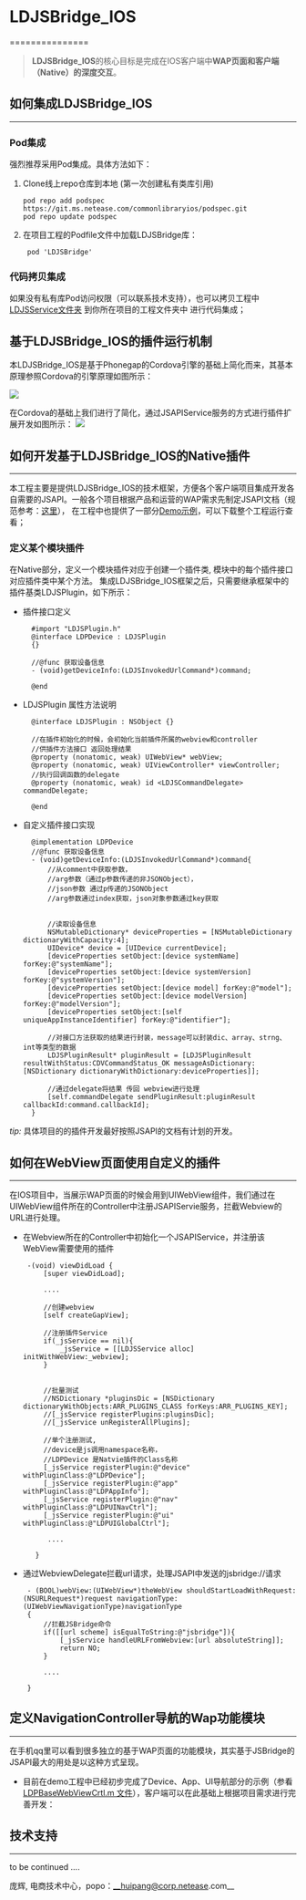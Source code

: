 # LDJSBridge_IOS
===============

>**LDJSBridge_IOS**的核心目标是完成在IOS客户端中**WAP页面和客户端（Native）的深度交互**。 


## 如何集成LDJSBridge_IOS
-------------------

### Pod集成

>
强烈推荐采用Pod集成。具体方法如下：

1.  Clone线上repo仓库到本地 (第一次创建私有类库引用)

		pod repo add podspec https://git.ms.netease.com/commonlibraryios/podspec.git 
		pod repo update podspec
	
2. 在项目工程的Podfile文件中加载LDJSBridge库：

		pod 'LDJSBridge'


### 代码拷贝集成

>
如果没有私有库Pod访问权限（可以联系技术支持），也可以拷贝工程中[LDJSService文件夹](CommonJSAPI/LDJSService) 到你所在项目的工程文件夹中 进行代码集成；



## 基于LDJSBridge_IOS的插件运行机制

>
本LDJSBridge_IOS是基于Phonegap的Cordova引擎的基础上简化而来，其基本原理参照Cordova的引擎原理如图所示：

![](CommonJSAPITests/JSBridgeIOS_1.png)


>
在Cordova的基础上我们进行了简化，通过JSAPIService服务的方式进行插件扩展开发如图所示：
![](CommonJSAPITests/JSBridgeIOS_2.png)




## 如何开发基于LDJSBridge_IOS的Native插件
-------------------------------------

>
本工程主要是提供LDJSBridge_IOS的技术框架，方便各个客户端项目集成开发各自需要的JSAPI。一般各个项目根据产品和运营的WAP需求先制定JSAPI文档（规范参考：[这里](https://git.ms.netease.com/commonlibrary/LDJSBridge/blob/master/README.md)），
在工程中也提供了一部分[Demo示例](CommonJSAPI/Plugins)，可以下载整个工程运行查看；


### 定义某个模块插件

>
在Native部分，定义一个模块插件对应于创建一个插件类, 模块中的每个插件接口对应插件类中某个方法。
集成LDJSBridge_IOS框架之后，只需要继承框架中的插件基类LDJSPlugin，如下所示：


* 插件接口定义

		#import "LDJSPlugin.h"
		@interface LDPDevice : LDJSPlugin
		{}

		//@func 获取设备信息
		- (void)getDeviceInfo:(LDJSInvokedUrlCommand*)command;
		
		@end
	
* LDJSPlugin 属性方法说明

		@interface LDJSPlugin : NSObject {}
		
		//在插件初始化的时候，会初始化当前插件所属的webview和controller
		//供插件方法接口 返回处理结果
		@property (nonatomic, weak) UIWebView* webView;
		@property (nonatomic, weak) UIViewController* viewController;
		//执行回调函数的delegate
		@property (nonatomic, weak) id <LDJSCommandDelegate> commandDelegate;
		
		@end



* 自定义插件接口实现

		@implementation LDPDevice
		//@func 获取设备信息
		- (void)getDeviceInfo:(LDJSInvokedUrlCommand*)command{
			//从comment中获取参数，
			//arg参数（通过p参数传递的非JSONObject），
			//json参数 通过p传递的JSONObject
			//arg参数通过index获取，json对象参数通过key获取
			
		
    		//读取设备信息
    		NSMutableDictionary* deviceProperties = [NSMutableDictionary dictionaryWithCapacity:4];
    		UIDevice* device = [UIDevice currentDevice];
    		[deviceProperties setObject:[device systemName] forKey:@"systemName"];
    		[deviceProperties setObject:[device systemVersion] forKey:@"systemVersion"];
    		[deviceProperties setObject:[device model] forKey:@"model"];
    		[deviceProperties setObject:[device modelVersion] forKey:@"modelVersion"];
    		[deviceProperties setObject:[self uniqueAppInstanceIdentifier] forKey:@"identifier"];
    
    		//对接口方法获取的结果进行封装，message可以封装dic、array、strng、int等类型的数据
    		LDJSPluginResult* pluginResult = [LDJSPluginResult resultWithStatus:CDVCommandStatus_OK messageAsDictionary:[NSDictionary dictionaryWithDictionary:deviceProperties]];
    
    		//通过delegate将结果 传回 webview进行处理
    		[self.commandDelegate sendPluginResult:pluginResult callbackId:command.callbackId];
		}
>
 *tip:*
 具体项目的的插件开发最好按照JSAPI的文档有计划的开发。




## 如何在WebView页面使用自定义的插件
---------------------------------

>
 在IOS项目中，当展示WAP页面的时候会用到UIWebView组件，我们通过在UIWebView组件所在的Controller中注册JSAPIServie服务，拦截Webview的URL进行处理。
 
 * 在Webview所在的Controller中初始化一个JSAPIService，并注册该WebView需要使用的插件
 
		-(void) viewDidLoad {
    		[super viewDidLoad];
    
    		....
    
	    	//创建webview
	    	[self createGapView];
        
		    //注册插件Service
    		if(_jsService == nil){
        		_jsService = [[LDJSService alloc] initWithWebView:_webview];
    		}
    

    		//批量测试
			//NSDictionary *pluginsDic = [NSDictionary dictionaryWithObjects:ARR_PLUGINS_CLASS forKeys:ARR_PLUGINS_KEY];
			//[_jsService registerPlugins:pluginsDic];
			//[_jsService unRegisterAllPlugins];
    
		    //单个注册测试, 
		    //device是js调用namespace名称， 
			//LDPDevice 是Natvie插件的Class名称
    		[_jsService registerPlugin:@"device" withPluginClass:@"LDPDevice"];
		    [_jsService registerPlugin:@"app" withPluginClass:@"LDPAppInfo"];
    		[_jsService registerPlugin:@"nav" withPluginClass:@"LDPUINavCtrl"];
		    [_jsService registerPlugin:@"ui" withPluginClass:@"LDPUIGlobalCtrl"];
		  	
		  	 ....
		    
		  }

 
 
 * 通过WebviewDelegate拦截url请求，处理JSAPI中发送的jsbridge://请求
 

		- (BOOL)webView:(UIWebView*)theWebView shouldStartLoadWithRequest:(NSURLRequest*)request navigationType:(UIWebViewNavigationType)navigationType
		{
			//拦截JSBridge命令
			if([[url scheme] isEqualToString:@"jsbridge"]){
        		[_jsService handleURLFromWebview:[url absoluteString]];
        		return NO;
    		}
    		
    		....

		}



## 定义NavigationController导航的Wap功能模块
-------------------------------------------

>
在手机qq里可以看到很多独立的基于WAP页面的功能模块，其实基于JSBridge的JSAPI最大的用处是以这种方式呈现。

* 目前在demo工程中已经初步完成了Device、App、UI导航部分的示例（参看[LDPBaseWebViewCrtl.m 文件](CommonJSAPI/LDPBaseWebViewCrtl.m)），客户端可以在此基础上根据项目需求进行完善开发：


>
		

## 技术支持
-------------------


>
to be continued ....



庞辉, 电商技术中心，popo：__huipang@corp.netease.com__
